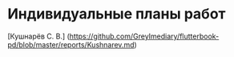 # Индивидуальные планы работ
[Кушнарёв С. В.] (https://github.com/GreyImediary/flutterbook-pd/blob/master/reports/Kushnarev.md)
